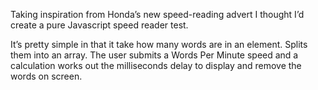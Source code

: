 Taking inspiration from Honda’s new speed-reading advert I thought I’d create a pure Javascript speed reader test.

It’s pretty simple in that it take how many words are in an element. Splits them into an array. The user submits a Words Per Minute speed and a calculation works out the milliseconds delay to display and remove the words on screen. 